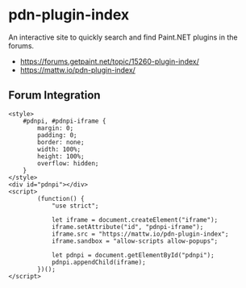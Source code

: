 # pdn-plugin-index
An interactive site to quickly search and find Paint.NET plugins in the forums.
* https://forums.getpaint.net/topic/15260-plugin-index/
* https://mattw.io/pdn-plugin-index/


## Forum Integration

    <style>
        #pdnpi, #pdnpi-iframe {
            margin: 0;
            padding: 0;
            border: none;
            width: 100%;
            height: 100%;
            overflow: hidden;
        }
    </style>
    <div id="pdnpi"></div>
    <script>
            (function() {
                "use strict";
                
                let iframe = document.createElement("iframe");
                iframe.setAttribute("id", "pdnpi-iframe");
                iframe.src = "https://mattw.io/pdn-plugin-index";
                iframe.sandbox = "allow-scripts allow-popups";
                
                let pdnpi = document.getElementById("pdnpi");
                pdnpi.appendChild(iframe);
            })();
    </script>
